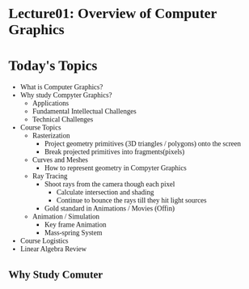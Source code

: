 <font face="Microsoft YaHei">
<font face="times new roman">

Lecture01: Overview of Computer Graphics
===

# Today's Topics

- What is Computer Graphics?
- Why study Compyter Graphics?
  - Applications
  - Fundamental Intellectual Challenges
  - Technical Challenges
- Course Topics
  - Rasterization
    - Project geometry primitives (3D triangles / polygons) onto the screen
    - Break projected primitives into fragments(pixels)
  - Curves and Meshes
    - How to represent geometry in Compyter Graphics
  - Ray Tracing
    - Shoot rays from the camera though each pixel
      - Calculate intersection and shading
      - Continue to bounce the rays till they hit light sources
    - Gold standard in Animations / Movies (Offin)
  - Animation / Simulation
    - Key frame Animation
    - Mass-spring System
- Course Logistics
- Linear Algebra Review

## Why Study Comuter
</font>
</font>
